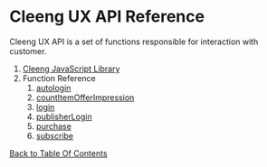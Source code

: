 Cleeng UX API Reference
=======================

Cleeng UX API is a set of functions responsible for interaction with customer.

1. [Cleeng JavaScript Library](Reference/UX_API/Cleeng_JavaScript_Library)
2. Function Reference
    1. [autologin](Reference/UX_API/autologin)
    2. [countItemOfferImpression](Reference/UX_API/Functions/countItemOfferImpression)
    3. [login](Reference/UX_API/Functions/login)
    4. [publisherLogin](Reference/UX_API/Functions/publisherLogin)
    5. [purchase](Reference/UX_API/Functions/purchase)
    6. [subscribe](Reference/UX_API/Functions/subscribe)

[Back to Table Of Contents](Reference)